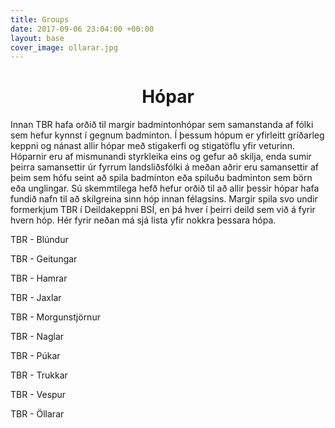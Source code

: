 ```yaml
---
title: Groups
date: 2017-09-06 23:04:00 +00:00
layout: base
cover_image: ollarar.jpg
---
```


<head>
	<link href='http://fonts.googleapis.com/css?family=Lobster' rel='stylesheet' type='text/css'>
</head>
<body>
	<h1 class="board_text" align="center">Hópar</h1>
	<section class="long_text">	
		<p>
			Innan TBR hafa orðið til margir badmintonhópar sem samanstanda af fólki sem hefur kynnst í gegnum badminton. Í þessum hópum er yfirleitt gríðarleg keppni og nánast allir hópar með stigakerfi og stigatöflu yfir veturinn. Hóparnir eru af mismunandi styrkleika eins og gefur að skilja, enda sumir þeirra samansettir úr fyrrum landsliðsfólki á meðan aðrir eru samansettir af þeim sem hófu seint að spila badminton eða spiluðu badminton sem börn eða unglingar. Sú skemmtilega hefð hefur orðið til að allir þessir hópar hafa fundið nafn til að skilgreina sinn hóp innan félagsins. Margir spila svo undir formerkjum TBR í Deildakeppni BSÍ, en þá hver í þeirri deild sem við á fyrir hvern hóp. Hér fyrir neðan má sjá lista yfir nokkra þessara hópa.
		</p>
		<p>TBR - Blúndur</p>
		<p>TBR - Geitungar</p>
		<p>TBR - Hamrar</p>
		<p>TBR - Jaxlar</p>
		<p>TBR - Morgunstjörnur</p>
		<p>TBR - Naglar</p>
		<p>TBR - Púkar</p>
		<p>TBR - Trukkar</p>
		<p>TBR - Vespur</p>
		<p>TBR - Öllarar</p>
	</section>
</body>